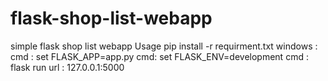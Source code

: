 # flask-shop-list-webapp
simple flask shop list webapp
Usage 
pip install -r requirment.txt
windows :
cmd : set FLASK_APP=app.py
cmd: set FLASK_ENV=development
cmd : flask run
url : 127.0.0.1:5000

